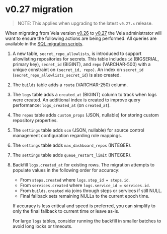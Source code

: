 # v0.27 migration

> NOTE: This applies when upgrading to the latest `v0.27.x` release.

When migrating from Vela version [v0.26](../../releases/v0.26.md) to [v0.27](../../releases/v0.27.md) the Vela
administrator will want to ensure the following actions are being performed. All queries are available in the [SQL migration scripts](./scripts/).

1. A new table, `secret_repo_allowlists`, is introduced to support allowlisting repositories for secrets. This table includes `id` (BIGSERIAL, primary key), `secret_id` (BIGINT), and `repo` (VARCHAR-500) with a unique constraint on `(secret_id, repo)`. An index on `secret_id` (`secret_repo_allowlists_secret_id`) is also created.

2. The `builds` table adds a `route` (VARCHAR-250) column.

3. The `logs` table adds a `created_at` (BIGINT) column to track when logs were created. An additional index is created to improve query performance: `logs_created_at` (on `created_at`).

4. The `repos` table adds `custom_props` (JSON, nullable) for storing custom repository properties.

5. The `settings` table adds `scm` (JSON, nullable) for source control management configuration regarding role mappings.

6. The `settings` table adds `max_dashboard_repos` (INTEGER).

7. The `settings` table adds `queue_restart_limit` (INTEGER).

8. Backfill `logs.created_at` for existing rows. The migration attempts to populate values in the following order for accuracy:
	- From `steps.created` where `logs.step_id = steps.id`.
	- From `services.created` where `logs.service_id = services.id`.
	- From `builds.created` via joins through steps or services if still NULL.
	- Final fallback sets remaining NULLs to the current epoch time.
	
   If accuracy is less critical and speed is preferred, you can simplify to only the final fallback to current time or leave as-is.

   For large `logs` tables, consider running the backfill in smaller batches to avoid long locks or timeouts.